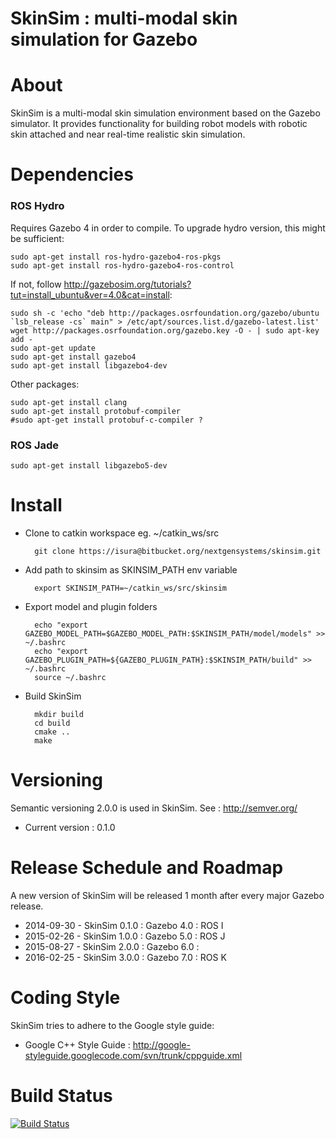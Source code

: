 # SkinSim : multi-modal skin simulation for Gazebo

# About
SkinSim is a multi-modal skin simulation environment based on the Gazebo simulator. It provides functionality for building robot models with robotic skin attached and near real-time realistic skin simulation.

# Dependencies
### ROS Hydro
Requires Gazebo 4 in order to compile. To upgrade hydro version, this might be sufficient:
```
sudo apt-get install ros-hydro-gazebo4-ros-pkgs
sudo apt-get install ros-hydro-gazebo4-ros-control
```
If not, follow http://gazebosim.org/tutorials?tut=install_ubuntu&ver=4.0&cat=install:
```
sudo sh -c 'echo "deb http://packages.osrfoundation.org/gazebo/ubuntu `lsb_release -cs` main" > /etc/apt/sources.list.d/gazebo-latest.list'  
wget http://packages.osrfoundation.org/gazebo.key -O - | sudo apt-key add - 
sudo apt-get update
sudo apt-get install gazebo4
sudo apt-get install libgazebo4-dev
```
Other packages:
```
sudo apt-get install clang  
sudo apt-get install protobuf-compiler
#sudo apt-get install protobuf-c-compiler ?
```
### ROS Jade
```
sudo apt-get install libgazebo5-dev
```
# Install
- Clone to catkin workspace eg. ~/catkin_ws/src

		git clone https://isura@bitbucket.org/nextgensystems/skinsim.git


- Add path to skinsim as SKINSIM_PATH env variable

		export SKINSIM_PATH=~/catkin_ws/src/skinsim


- Export model and plugin folders

		echo "export GAZEBO_MODEL_PATH=$GAZEBO_MODEL_PATH:$SKINSIM_PATH/model/models" >> ~/.bashrc
		echo "export GAZEBO_PLUGIN_PATH=${GAZEBO_PLUGIN_PATH}:$SKINSIM_PATH/build" >> ~/.bashrc
		source ~/.bashrc


- Build SkinSim

		mkdir build
		cd build
		cmake ..
		make

# Versioning
Semantic versioning 2.0.0 is used in SkinSim. See : http://semver.org/

- Current version : 0.1.0

# Release Schedule and Roadmap
A new version of SkinSim will be released 1 month after every major Gazebo release.

- 2014-09-30 - SkinSim 0.1.0 : Gazebo 4.0 : ROS I
- 2015-02-26 - SkinSim 1.0.0 : Gazebo 5.0 : ROS J
- 2015-08-27 - SkinSim 2.0.0 : Gazebo 6.0 : 
- 2016-02-25 - SkinSim 3.0.0 : Gazebo 7.0 : ROS K

# Coding Style

SkinSim tries to adhere to the Google style guide:

- Google C++ Style Guide : http://google-styleguide.googlecode.com/svn/trunk/cppguide.xml

# Build Status

[![Build Status](https://drone.io/bitbucket.org/nextgensystems/skinsim/status.png)](https://drone.io/bitbucket.org/nextgensystems/skinsim/latest)
